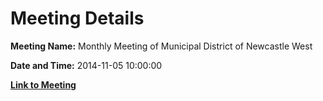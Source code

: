 # Meeting Details

**Meeting Name:** Monthly Meeting of Municipal District of Newcastle West

**Date and Time:** 2014-11-05 10:00:00

**[Link to Meeting](https://www.limerick.ie/council/whats-on/monthly-meeting-municipal-district-newcastle-west-12)**
